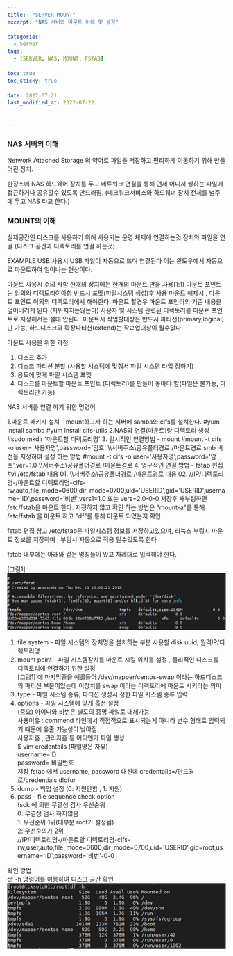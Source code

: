 ```yaml
---
title:  "SERVER MOUNT"
excerpt: "NAS 서버와 마운트 이해 및 설정"

categories:
  - Server
tags:
  - [SERVER, NAS, MOUNT, FSTAB]

toc: true
toc_sticky: true
 
date: 2022-07-21
last_modified_at: 2022-07-22


---
```


### NAS 서버의 이해
Network Attached Storage 의 약어로 파일을 저장하고 편리하게 이동하기 위해 만들어진 장치.

한장소에 NAS 하드웨어 장치를 두고 네트워크 연결을 통해 언제 어디서 눵하는 파일에접근하거나 공유할수 있도록 만드러짐. (네크워크서비스와 하드웨너 장치 전체를 범주에 두고 NAS 라고 한다.) 
###  MOUNT의 이해
실제공간인 디스크를 사용하기 위해 사용되는 운영 체제에 연결하는것 장치와 파일을 연결 (디스크 공간과 디렉토리를 연결 하는것)

EXAMPLE
USB 사용시 USB 파일이 자동으로 뜨며 연결된다 이는 윈도우에서 자동으로 마운트하여 일어나는 현상이다.

마운트 사용시 주의 사항
한개의 장치에는 한개의 마운트 만을 사용(1:1)
마운트 포인트는 임의의 디렉토리여야함
반드시 포맷(파일시스템 생성)후 사용
마운트 해제시 , 마운트 포인트 이외의 디렉토리에서 해야한다.
마운트 할경우 마운트 포인터의 기존 내용을 덮어버리게 된다.(지워지지는않는다)
사용자 및 시스템 관련된 디렉토리를 마운ㅌ 포인트로 지정해서는 절대 안된다.
마운트시 작업할대상은 반드시 파티션(primary,logical)만 가능, 하드디스크와 확장파티션(extend)는 작ㄹ업대상이 될수없다.

마운트 사용을 위한 과정
1. 디스크 추가
2. 디스크 파티션 분할 (사용할 시스템에 맞춰서 파일 시스템 타입 정하기)
3. 용도에 맞게 파일 시스템 포맷
4. 디스크를 마운트할 마운트 포인트 (디렉토리)를 만들어 놓아야 함(파일은 불가능, 디렉토리만 가능)

NAS 서버를 연결 하기 위한 명령어

1.마운트 패키지 설치 - mount하고자 하는 서버에 samba와 cifs를 설치한다.
#yum install samba
#yum install cifs-utils
2.NAS와 연결(마운트)랑 디렉토리 생성
#sudo mkdir '마운트할 디렉토리명'
3. 일시적인 연결방법 - mount
#mount -t cifs -o user='사용자명',password='암호' \\\\서버주소\\공유폴더경로 /마운트경로
smb 버전을 지정하여 설정 하는 방법
#mount -t cifs -o user='사용자명',password='암호',ver=1.0 \\\\서버주소\\공유폴더경로 /마운트경로
4. 영구적인 연결 방법 - fstab 편집
#vi /etc/fstab
내용 01. \\\\서버주소\\공유폴더경로 /마운트경로
내용 02. //IP/디렉토리명-/마운트할 디렉토리명-cifs-rw,auto,file_mode=0600,dir_mode=0700,uid='USERID',gid='USERID',username='ID',password='비번',vers1=1.0 또는 vers=2.0-0-0
저장후 재부팅하면 /etc/fstab을 마운트 한다. 지정하지 않고 확인 하는 방법은 "mount-a"를 통해 /etc/fstab 을 마운트 하고 "df"를 통해 마운트 되었는지 확인.

fstab 편집 참고
/etc/fstab은 파일시스템 정보를 저장하고있으며, 리눅스 부팅시 마운트 정보를 저장하며 , 부팅시 자동으로 적용 될수있도록 한다


fstab 내부에는 아래와 같은 명칭들이 있고 차례대로 입력해야 한다.


<file system> <mount point> <type> <options><dump><pass>
[그림1]
<img src="../images/server/linux_02_fstab.JPG" />
<br>
1. file system - 파일 시스템의 장치명을 설치하는 부분 사용할 disk uuid, 원격IP/디렉토리명  
2. mount point - 파일 시스템장치를 마운트 시킬 위치를 설정 , 물리적인 디스크를 디렉토리에 연결하기 위한 설정  
[그림1] 에 마지막줄을 예를들어 /dev/mapper/centos-swap 이라는 하드디스크의 파티션 부분이있는데  이장치를 swap 이라는 디렉토리에 마운트 시키라는 의미  
3. type - 파일 시스템 종류,  파티션 생성시 정한 파일 시스템 종류 입력  
4. options - 파일 시스템에 맞게 옵션 설정  
(중요) 아이디와 비번은 별도의 증명 파일로 대체가능  
사용이유 : commend 라인에서 직접적으로 표시되는게 아니라 변수 형태로 입력되기 떄문에 유출 가능성이 낮아짐  
사용자홈 , 관리자홈 등 어디엔가 파일 생성  
$ vim credentails (파일명은 자유)  
username=ID  
password= 비밀번호  
저장
fstab 에서 username, password 대신에 credentails=/만드경로/credentials dlqfur  
5. dump - 백업 설정 (0: 지원안함 , 1: 지원)  
6. pass - file sequence check option  
fsck 에 의한 무결성 검사 우선순위  
0: 무결성 검사 하지않음  
1: 우선순위 1위(대부분 root가 설정됨)  
2: 우선순의가 2위  
//IP/디렉토리명-/마운트할 디렉토리명-cifs-rw,user,auto,file_mode=0600,dir_mode=0700,uid='USERID',gid=root,username='ID',password='비번'-0-0  

확인 방법  
df -h  명령어를 이룡하여 디스크 공간 확인  
<img src="../images/server/linux_01.JPG" />  
